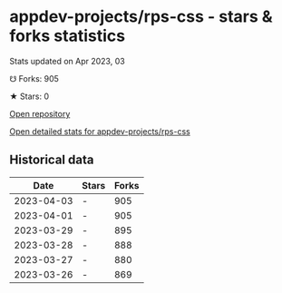 # appdev-projects/rps-css - stars & forks statistics

Stats updated on Apr 2023, 03

☋ Forks: 905

★ Stars: 0

[Open repository](https://github.com/appdev-projects/rps-css)

[Open detailed stats for appdev-projects/rps-css](https://reviewgithub.com/rep/appdev-projects/rps-css)

## Historical data
| Date | Stars | Forks |
|------|-------|-------|
| 2023-04-03 | - | 905 | 
| 2023-04-01 | - | 905 | 
| 2023-03-29 | - | 895 | 
| 2023-03-28 | - | 888 | 
| 2023-03-27 | - | 880 | 
| 2023-03-26 | - | 869 | 


